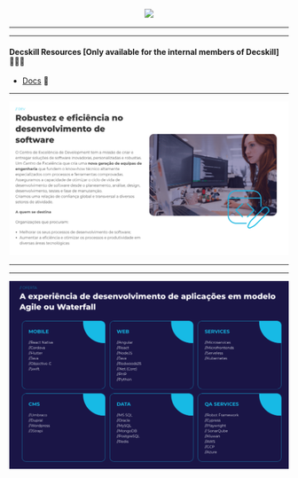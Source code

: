 

<p align="center">
<img src="https://github.com/decskill-boost/.github/assets/78824435/31980d40-0d57-4dfd-8364-b2dabf62fa5f" width="350">
</p>

--------------------------------------------------------------------------------------
--------------------------------------------------------------------------------------



#### Decskill Resources [Only available for the internal members of Decskill]  👨🏻‍💻 
- [Docs](https://github.com/decskill-boost/decskill/blob/main/README.md) 📖


--------------------------------------------------------------------------------------

![Alt text](https://github.com/decskill-boost/.github/blob/main/profile/image-1.png)

--------------------------------------------------------------------------------------
--------------------------------------------------------------------------------------
![Alt text](https://github.com/decskill-boost/.github/blob/main/profile/image.png)



